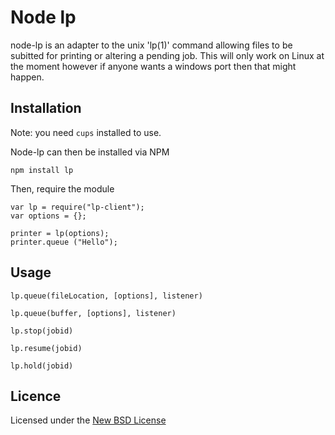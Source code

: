 # Node lp

node-lp is an adapter to the unix 'lp(1)' command allowing files to be subitted for printing or altering a pending job. This will only work on Linux at the moment however if anyone wants a windows port then that might happen.

## Installation

Note: you need `cups` installed to use.

Node-lp can then be installed via NPM

    npm install lp

Then, require the module

    var lp = require("lp-client");
    var options = {};

    printer = lp(options);
    printer.queue ("Hello");


## Usage

    lp.queue(fileLocation, [options], listener)

    lp.queue(buffer, [options], listener)

    lp.stop(jobid)

    lp.resume(jobid)

    lp.hold(jobid)


## Licence
Licensed under the [New BSD License](http://opensource.org/licenses/bsd-license.php)